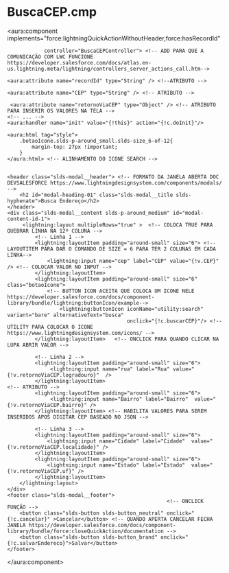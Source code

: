 # BuscaCEP.cmp


<aura:component implements="force:lightningQuickActionWithoutHeader,force:hasRecordId"

                controller="BuscaCEPController"> <!-- ADD PARA QUE A COMUNICAÇÃO COM LWC FUNCIONE https://developer.salesforce.com/docs/atlas.en-us.lightning.meta/lightning/controllers_server_actions_call.htm-->
                
    <aura:attribute name="recordId" type="String" /> <!--ATRIBUTO -->
    
    <aura:attribute name="CEP" type="String" /> <!-- ATRIBUTO -->
    
     <aura:attribute name="retornoViaCEP" type="Object" /> <!-- ATRIBUTO PARA INSERIR OS VALORES NA TELA -->
    <!-- ... -->
    <aura:handler name="init" value="{!this}" action="{!c.doInit}"/>
    
    <aura:html tag="style">
        .botaoIcone.slds-p-around_small.slds-size_6-of-12{
        	margin-top: 27px !important;
        }
    </aura:html> <!-- ALINHAMENTO DO ICONE SEARCH -->

    
    <header class="slds-modal__header"> <!-- FORMATO DA JANELA ABERTA DOC DEVSALESFORCE https://www.lightningdesignsystem.com/components/modals/ -->      
        <h2 id="modal-heading-01" class="slds-modal__title slds-hyphenate">Busca Endereço</h2>       
    </header>
    <div class="slds-modal__content slds-p-around_medium" id="modal-content-id-1">
         <lightning:layout multipleRows="true" >  <!-- COLOCA TRUE PARA QUEBRAR LINHA NA 12º COLUNA -->
             <!-- Linha 1 -->
             <lightning:layoutItem padding="around-small" size="6"> <!-- LAYOUTITEM PARA DAR O COMANDO DE SIZE = 6 PARA TER 2 COLUNAS EM CADA LINHA-->
                 <lightning:input name="cep" label="CEP" value="{!v.CEP}" /> <!-- COLOCAR VALOR NO INPUT -->
             </lightning:layoutItem>
             <lightning:layoutItem padding="around-small" size="6" class="botaoIcone">
                 <!-- BUTTON ICON ACEITA QUE COLOCA UM ICONE NELE https://developer.salesforce.com/docs/component-library/bundle/lightning:buttonIcon/example-->
                     <lightning:buttonIcon iconName="utility:search" variant="bare" alternativeText="busca"
                                           onclick="{!c.buscarCEP}"/> <!-- UTILITY PARA COLOCAR O ICONE  https://www.lightningdesignsystem.com/icons/ -->
             </lightning:layoutItem>   <!-- ONCLICK PARA QUANDO CLICAR NA LUPA ABRIR VALOR -->
             							
             <!-- Linha 2 -->
             <lightning:layoutItem padding="around-small" size="6">
                  <lightning:input name="rua" label="Rua" value="{!v.retornoViaCEP.logradouro}"  />
             </lightning:layoutItem>									<!-- ATRIBUTO -->
             <lightning:layoutItem padding="around-small" size="6">
                  <lightning:input name="Bairro" label="Bairro"  value="{!v.retornoViaCEP.bairro}" /> 
             </lightning:layoutItem> <!-- HABILITA VALORES PARA SEREM INSERIDOS APOS DIGITAR CEP BASEADO NO JSON -->
             
             <!-- Linha 3 -->
             <lightning:layoutItem padding="around-small" size="6">
                 <lightning:input name="Cidade" label="Cidade"  value="{!v.retornoViaCEP.localidade}" />
             </lightning:layoutItem>
             <lightning:layoutItem padding="around-small" size="6">
                 <lightning:input name="Estado" label="Estado"  value="{!v.retornoViaCEP.uf}" />
             </lightning:layoutItem>
        </lightning:layout>
    </div>
    <footer class="slds-modal__footer">
        												<!-- ONCLICK FUNÇÃO -->
        <button class="slds-button slds-button_neutral" onclick="{!c.cancelar}" >Cancelar</button> <!-- QUANDO APERTA CANCELAR FECHA JANELA https://developer.salesforce.com/docs/component-library/bundle/force:closeQuickAction/documentation -->
        <button class="slds-button slds-button_brand" onclick="{!c.salvarEndereco}">Salvar</button>
    </footer>
    
</aura:component>
